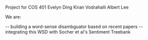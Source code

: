 Project for COS 401
Evelyn Ding
Kiran Vodrahalli
Albert Lee

We are: 

-- building a word-sense disambguator based on recent papers
-- integrating this WSD with Socher et al's Sentiment Treebank

